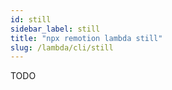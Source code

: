 ```yaml
---
id: still
sidebar_label: still
title: "npx remotion lambda still"
slug: /lambda/cli/still
---
```


TODO
